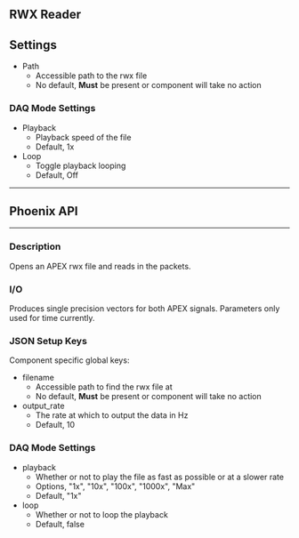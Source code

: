 ## RWX Reader
## Settings
- Path
	- Accessible path to the rwx file
	- No default, **Must** be present or component will take no action
### DAQ Mode Settings
- Playback
	- Playback speed of the file
	- Default, 1x
- Loop
	- Toggle playback looping
	- Default, Off
___
## Phoenix API
___
### Description

Opens an APEX rwx file and reads in the packets.

### I/O

Produces single precision vectors for both APEX signals. Parameters only used for time currently.

### JSON Setup Keys

Component specific global keys:
- filename
	- Accessible path to find the rwx file at
	- No default, **Must** be present or component will take no action
- output_rate
	- The rate at which to output the data in Hz
	- Default, 10

### DAQ Mode Settings
- playback
	- Whether or not to play the file as fast as possible or at a slower rate
	- Options, "1x", "10x", "100x", "1000x", "Max"
	- Default, "1x"
- loop
	- Whether or not to loop the playback
	- Default, false